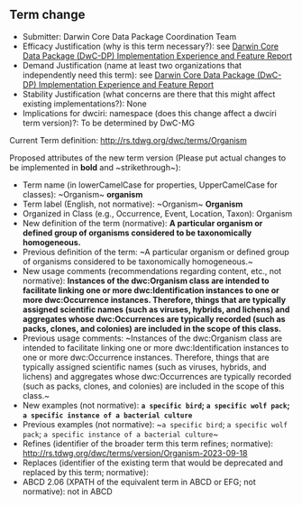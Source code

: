 ## Term change

* Submitter: Darwin Core Data Package Coordination Team
* Efficacy Justification (why is this term necessary?): see [Darwin Core Data Package (DwC-DP) Implementation Experience and Feature Report](https://gbif.github.io/dwc-dp/docs/dwc_dp_implementation_feature_reports.pdf)
* Demand Justification (name at least two organizations that independently need this term): see [Darwin Core Data Package (DwC-DP) Implementation Experience and Feature Report](https://gbif.github.io/dwc-dp/docs/dwc_dp_implementation_feature_reports.pdf)
* Stability Justification (what concerns are there that this might affect existing implementations?): None
* Implications for dwciri: namespace (does this change affect a dwciri term version)?: To be determined by DwC-MG

Current Term definition: http://rs.tdwg.org/dwc/terms/Organism

Proposed attributes of the new term version (Please put actual changes to be implemented in **bold** and ~strikethrough~):

* Term name (in lowerCamelCase for properties, UpperCamelCase for classes): ~Organism~ **organism**
* Term label (English, not normative): ~Organism~ **Organism**
* Organized in Class (e.g., Occurrence, Event, Location, Taxon): Organism
* New definition of the term (normative): **A particular organism or defined group of organisms considered to be taxonomically homogeneous.**
* Previous definition of the term: ~A particular organism or defined group of organisms considered to be taxonomically homogeneous.~
* New usage comments (recommendations regarding content, etc., not normative): **Instances of the dwc:Organism class are intended to facilitate linking one or more dwc:Identification instances to one or more dwc:Occurrence instances. Therefore, things that are typically assigned scientific names (such as viruses, hybrids, and lichens) and aggregates whose dwc:Occurrences are typically recorded (such as packs, clones, and colonies) are included in the scope of this class.** 
* Previous usage comments: ~Instances of the dwc:Organism class are intended to facilitate linking one or more dwc:Identification instances to one or more dwc:Occurrence instances. Therefore, things that are typically assigned scientific names (such as viruses, hybrids, and lichens) and aggregates whose dwc:Occurrences are typically recorded (such as packs, clones, and colonies) are included in the scope of this class.~
* New examples (not normative): **`a specific bird`; `a specific wolf pack`; `a specific instance of a bacterial culture`**
* Previous examples (not normative): ~`a specific bird`; `a specific wolf pack`; `a specific instance of a bacterial culture`~
* Refines (identifier of the broader term this term refines; normative): http://rs.tdwg.org/dwc/terms/version/Organism-2023-09-18
* Replaces (identifier of the existing term that would be deprecated and replaced by this term; normative): 
* ABCD 2.06 (XPATH of the equivalent term in ABCD or EFG; not normative): not in ABCD
